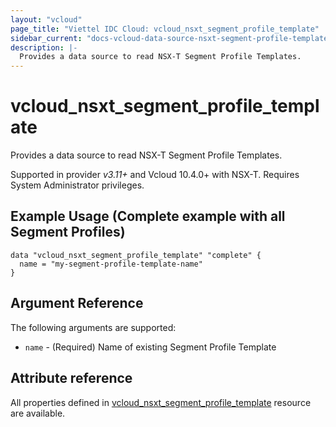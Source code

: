 ```yaml
---
layout: "vcloud"
page_title: "Viettel IDC Cloud: vcloud_nsxt_segment_profile_template"
sidebar_current: "docs-vcloud-data-source-nsxt-segment-profile-template"
description: |-
  Provides a data source to read NSX-T Segment Profile Templates.
---
```


# vcloud\_nsxt\_segment\_profile\_template

Provides a data source to read NSX-T Segment Profile Templates.

Supported in provider *v3.11+* and Vcloud 10.4.0+ with NSX-T. Requires System Administrator privileges.

## Example Usage (Complete example with all Segment Profiles)

```hcl
data "vcloud_nsxt_segment_profile_template" "complete" {
  name = "my-segment-profile-template-name"
}
```

## Argument Reference

The following arguments are supported:

* `name` - (Required) Name of existing Segment Profile Template

## Attribute reference

All properties defined in [vcloud_nsxt_segment_profile_template](/providers/terraform-viettelidc/vcloud/latest/docs/resources/nsxt_segment_profile_template)
resource are available.
